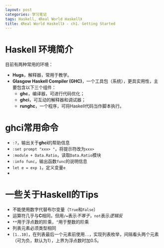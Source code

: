 ```yaml
---
layout: post
categories: 学习笔记
tags: Haskell, 《Real World Haskell》
title: 《Real World Haskell》 - ch1. Getting Started
---
```


# Haskell 环境简介

目前有两种常用的环境：

- **Hugs**，解释器，常用于教学。
- **Glasgow Haskell Compiler (GHC)**，一个工具包（系统），更具实用性，主要包含以下三个组件：
  - **ghc**，编译器，可进行代码优化；
  - **ghci**，可互动的解释器和调试器；
  - **runghc**，一个程序，可将Haskell代码当作脚本执行。

# ghci常用命令

- ```:?```，输出关于**ghci**的帮助信息
- ```:set prompt "xxx> "```，将提示符改为```xxx> ```
- ```:module + Data.Ratio```，读取```Data.Ratio```模块
- ```:info func```，输出函数```func```的说明信息
- ```let e = exp 1```，定义变量```e```
- 

# 一些关于Haskell的Tips

- 不能使用数字代替布尔变量（```True```和```False```）
- 运算符几乎与**C**相同，但用```/=```表示*不等于*，```not```表示*逻辑反*
- ```**```用于浮点数的阶乘，```^```用于整数的阶乘
- 列表元素必须类型相同
- ```[1..10]```，在列表最后一个元素前使用```..```，实现列表枚举，间隔看头两个元素（可为负，默认为1），上界为浮点数时加$0.5$。

